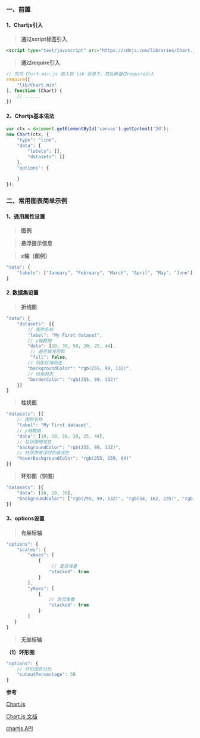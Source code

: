 ### 一、前置

#### 1、Chartjs引入

> **通过script标签引入**

```html
<script type="text/javascript" src="https://cdnjs.com/libraries/Chart.js"></script>
```

> **通过require引入**

```javascript
// 先将 Chart.min.js 放入到 lib 目录下，然后再通过require引入
require([
    "lib/Chart.min"
], function (Chart) {
    // ......
})
```

#### 2、Chartjs基本语法

```javascript
var ctx = document.getElementById('canvas').getContext('2d');
new Chart(ctx, {
    "type": "line",
    "data": {
        "labels": [],
        "datasets": []
    },
    "options": {
    
    }   
});
```

### 二、常用图表简单示例

#### 1、通用属性设置

> **图例**

> **悬浮提示信息**

> **x轴（图例）**

```javascript
"data": {
    "labels": ["January", "February", "March", "April", "May", "June"]
}
```

#### 2. 数据集设置

> **折线图**

```javascript
"data": {
    "datasets": [{
        // 图例名称
        "label": "My First dataset",
        // y轴数据
        "data": [10, 30, 50, 20, 25, 44],
         // 是否填充阴影
         "fill": false,
        // 阴影区域颜色
        "backgroundColor": "rgb(255, 99, 132)",
        // 线条颜色
        "borderColor": "rgb(255, 99, 132)"
    }]
}
```

> **柱状图**

```javascript
"datasets": [{
    // 图例名称
    "label": "My First dataset",
    // y轴数据
    "data": [10, 30, 50, 20, 25, 44],
    // 柱状图填充色 
    "backgroundColor": "rgb(255, 99, 132)",
    // 柱状图悬浮时的填充色
    "hoverBackgroundColor": "rgb(255, 159, 64)"
}]
```

> **环形图（饼图）**

```javascript
"datasets": [{
    "data": [10, 20, 30],
    "backgroundColor": ["rgb(255, 99, 132)", "rgb(54, 162, 235)", "rgb(255, 205, 86)"]
}]
```
#### 3、options设置

> **有坐标轴**

```javascript
"options": {
    "scales": {
        "xAxes": [
            {
                 // 是否堆叠
                "stacked": true
            }
        ],
        "yAxes": [
            {
                // 是否堆叠
                "stacked": true
            }
        ]
   }
}
```

> **无坐标轴**

**（1）环形图**

```javascript
"options": {
    // 环形图百分比
    "cutoutPercentage": 50
}
```

**参考**

[Chart.js](https://www.chartjs.org/)

[Chart.js 文档](http://chartjs.cn/docs/)

[chartjs API](https://chartjs.bootcss.com/docs/)